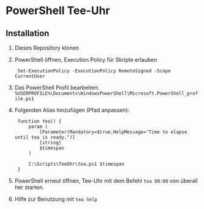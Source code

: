 # PowerShell Tee-Uhr

## Installation

1. Dieses Repository klonen
2. PowerShell öffnen, Execution Policy für Skripte erlauben

		Set-ExecutionPolicy -ExecutionPolicy RemoteSigned -Scope CurrentUser
		
3. Das PowerShell Profil bearbeiten: `%USERPROFILE%\Documents\WindowsPowerShell\Microsoft.PowerShell_profile.ps1`
4. Folgenden Alias hinzufügen (Pfad anpassen):

		function tea() {
			param (
				[Parameter(Mandatory=$true,HelpMessage="Time to elapse until tea is ready.")]
				[string]
				$timespan
			)
			
			C:\Scripts\TeeUhr\tea.ps1 $timespan
		}
		
5. PowerShell erneut öffnen, Tee-Uhr mit dem Befehl `tea 00:00` von überall her starten.
6. Hilfe zur Benutzung mit `tea help`
